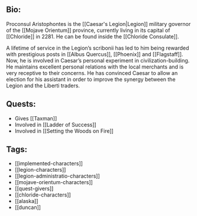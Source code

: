 ## Bio:

Proconsul Aristophontes is the [[Caesar's Legion|Legion]] military governor of the [[Mojave Orientum]] province, currently living in its capital of [[Chloride]] in 2281. He can be found inside the [[Chloride Consulate]].

A lifetime of service in the Legion’s scribonii has led to him being rewarded with prestigious posts in [[Albus Quercus]], [[Phoenix]] and [[Flagstaff]]. Now, he is involved in Caesar’s personal experiment in civilization-building. He maintains excellent personal relations with the local merchants and is very receptive to their concerns. He has convinced Caesar to allow an election for his assistant in order to improve the synergy between the Legion and the Liberti traders.

## Quests:

- Gives [[Taxman]]
- Involved in [[Ladder of Success]]
- Involved in [[Setting the Woods on Fire]]

## Tags:

- [[implemented-characters]]
- [[legion-characters]]
- [[legion-administratio-characters]]
- [[mojave-orientum-characters]]
- [[quest-givers]]
- [[chloride-characters]]
- [[alaska]]
- [[duncan]]